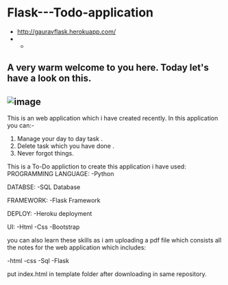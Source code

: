 # Flask---Todo-application
- http://gauravflask.herokuapp.com/
- -
A very warm welcome to you here. Today let's have a look on this.
-
![image](https://user-images.githubusercontent.com/93917207/162195392-a30b162d-4d6d-46d4-ac2f-884f76afa572.png)
-

This is an web application which i have created recently.
In this application you can:-

1) Manage your day to day task .
2) Delete task which you have done .
3) Never forgot things.


This is a To-Do appliction to create this application i have used:
PROGRAMMING LANGUAGE:
-Python

DATABSE:
-SQL Database


FRAMEWORK:
-Flask Framework

DEPLOY:
-Heroku deployment

UI:
-Html
-Css
-Bootstrap



you can also learn these skills as i am uploading a pdf file which consists all the notes for the web application which includes:

-html
-css
-Sql
-Flask



put index.html in template folder after downloading in same repository.
